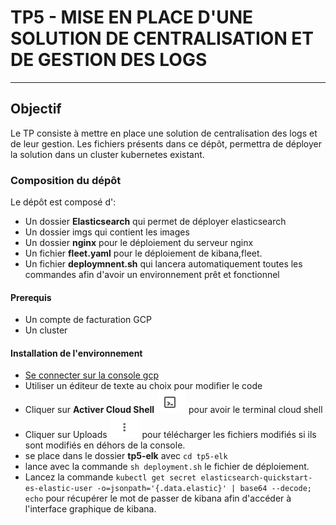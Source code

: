 # TP5 - MISE EN PLACE D'UNE SOLUTION DE CENTRALISATION ET DE GESTION DES LOGS

---------------------------------------------------------------------------------------------------------------------

## Objectif

Le TP consiste à mettre en place une solution de centralisation des logs et de leur gestion.
Les fichiers présents dans ce dépôt, permettra de déployer la solution dans un cluster kubernetes existant.

### Composition du dépôt

Le dépôt est composé d':

- Un dossier **Elasticsearch** qui permet de déployer elasticsearch
- Un dossier imgs qui contient les images
- Un dossier **nginx** pour le déploiement du serveur nginx
- Un fichier **fleet.yaml** pour le déploiement de kibana,fleet.
- Un fichier **deploymnent.sh** qui lancera automatiquement toutes les commandes afin d'avoir un environnement prêt et fonctionnel

#### Prerequis

- Un compte de facturation GCP
- Un cluster

#### Installation de l'environnement

- [Se connecter sur la console gcp](console.cloud.google.com)
- Utiliser un éditeur de texte au choix pour modifier le code
- Cliquer sur **Activer Cloud Shell** ![](imgs/cloudshell.PNG) pour avoir le terminal cloud shell
- Cliquer sur Uploads ![](imgs/Upload.PNG) pour télécharger les fichiers modifiés si ils sont modifiés en déhors de la console.
- se place dans le dossier **tp5-elk** avec ``cd tp5-elk``
- lance avec la commande ``sh deployment.sh`` le fichier de déploiement.
- Lancez la commande ``kubectl get secret elasticsearch-quickstart-es-elastic-user -o=jsonpath='{.data.elastic}' | base64 --decode; echo`` pour récupérer le mot de passer de kibana afin d'accéder à l'interface graphique de kibana.